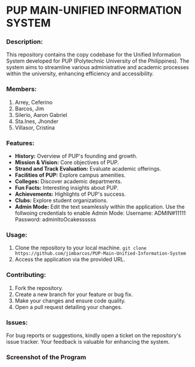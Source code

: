 # PUP MAIN-UNIFIED INFORMATION SYSTEM

### Description:
This repository contains the copy codebase for the Unified Information System developed for PUP (Polytechnic University of the Philippines). The system aims to streamline various administrative and academic processes within the university, enhancing efficiency and accessibility.

### Members:
1. Arrey, Ceferino
2. Barcos, Jim
3. Silerio, Aaron Gabriel
4. Sta.Ines, Jhonder
5. Villasor, Cristina

### Features:
- **History:** Overview of PUP's founding and growth.
- **Mission & Vision:** Core objectives of PUP.
- **Strand and Track Evaluation:** Evaluate academic offerings.
- **Facilities of PUP:** Explore campus amenities.
- **Colleges:** Discover academic departments.
- **Fun Facts:** Interesting insights about PUP.
- **Achievements:** Highlights of PUP's success.
- **Clubs:** Explore student organizations.
- **Admin Mode:** Edit the text seamlessly within the application. Use the follwoing credentials to enable Admin Mode:
Username: ADMIN#11111
Password: adminItoOcakessssss

### Usage:
1. Clone the repository to your local machine.
`git clone https://github.com/jimbarcos/PUP-Main-Unified-Information-System`
2. Access the application via the provided URL.

### Contributing:
1. Fork the repository.
2. Create a new branch for your feature or bug fix.
3. Make your changes and ensure code quality.
4. Open a pull request detailing your changes.

### Issues:
For bug reports or suggestions, kindly open a ticket on the repository's issue tracker. Your feedback is valuable for enhancing the system.

### Screenshot of the Program